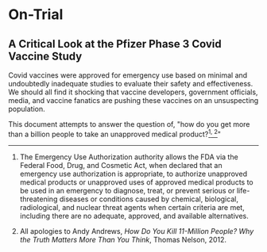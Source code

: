 # On-Trial
## A Critical Look at the Pfizer Phase 3 Covid Vaccine Study

<p>
Covid vaccines were approved for emergency use based on minimal and undoubtedly inadequate studies to evaluate their safety and effectiveness. We should all find it shocking that vaccine developers, government officials, media, and vaccine fanatics are pushing these vaccines on an unsuspecting population.

This document attempts to answer the question of, "how do you get more than a billion people to take an unapproved medical product?<a href="#fn1" class="footnote-ref" id="fnref1"><sup>1</sup></a><a href="#fn2" class="footnote-ref" id="fnref2"><sup>, 2</sup></a>"
</p>

<section class="footnotes">
<hr />
<ol>
<li id="fn1"><p>The Emergency Use Authorization authority allows the FDA via the Federal Food, Drug, and Cosmetic Act, when declared that an emergency use authorization is appropriate, to authorize unapproved medical products or unapproved uses of approved medical products to be used in an emergency to diagnose, treat, or prevent serious or life-threatening diseases or conditions caused by chemical, biological, radiological, and nuclear threat agents when certain criteria are met, including there are no adequate, approved, and available alternatives.<a href="#fnref1" class="footnote-back"></a></p></li>
<li id="fn2">
<p>All apologies to Andy Andrews, <em>How Do You Kill 11-Million People? Why the Truth Matters More Than You Think</em>, Thomas Nelson, 2012.<a href="#fnref2" class="footnote-back"></a></p>
</li>
</ol>
</section>

